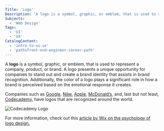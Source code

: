```yaml
---
Title: 'Logo'
Description: 'A logo is a symbol, graphic, or emblem, that is used to represent a company, product, or brand.'
Subjects:
  - 'Web Design'
Tags:
  - 'UI'
  - 'UX'
CatalogContent:
  - 'intro-to-ui-ux'
  - 'pathsfront-end-engineer-career-path'
---
```


A **logo** is a symbol, graphic, or emblem, that is used to represent a company, product, or brand. A logo presents a unique opportunity for companies to stand out and create a brand identity that assists in brand recognition. Additionally, the color of a logo plays a significant role in how a brand is perceived based on the emotional response it creates.

Companies such as [Google](https://www.google.com), [Nike](https://www.nike.com), [Apple](https://www.apple.com), [McDonald’s](https://www.mcdonalds.com/us/en-us.html), and, last but not least, [Codecademy](https://www.codecademy.com), have logos that are recognized around the world.

![Codecademy Logo](https://static-assets.codecademy.com/Courses/intro-to-ui-and-ux/wireframes/Codecademy_navy.svg)

For more information, check out this [article by Wix on the psychology of logo design.](https://www.wix.com/blog/2021/10/logo-psychology/)
